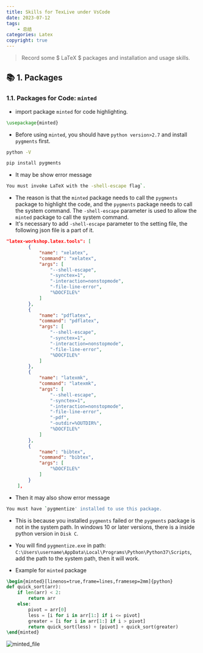 ```yaml
---
title: Skills for TexLive under VsCode
date: 2023-07-12
tags: 
    - 总结
categories: Latex
copyright: true
---
```


> Record some $ LaTeX $ packages and installation and usage skills.

<!--more-->

## :books: 1. Packages

### 1.1. Packages for Code: `minted`

- import package `minted` for code highlighting.

```latex
\usepackage{minted}
```

- Before using `minted`, you should have `python version>2.7` and install `pygments` first.

```bash
python -V

pip install pygments
```

- It may be show error message

```bash
You must invoke LaTeX with the -shell-escape flag`. 
```

- The reason is that the `minted` package needs to call the `pygments` package to highlight the code, and the `pygments` package needs to call the system command. The `-shell-escape` parameter is used to allow the `minted` package to call the system command.
- It's necessary to add `-shell-escape` parameter to the setting file, the following json file is a part of it.

```json
"latex-workshop.latex.tools": [
        {
            "name": "xelatex",
            "command": "xelatex",
            "args": [
                "--shell-escape",
                "-synctex=1",
                "-interaction=nonstopmode",
                "-file-line-error",
                "%DOCFILE%"
            ]
        },
        {
            "name": "pdflatex",
            "command": "pdflatex",
            "args": [
                "--shell-escape",
                "-synctex=1",
                "-interaction=nonstopmode",
                "-file-line-error",
                "%DOCFILE%"
            ]
        },
        {
            "name": "latexmk",
            "command": "latexmk",
            "args": [
                "--shell-escape",
                "-synctex=1",
                "-interaction=nonstopmode",
                "-file-line-error",
                "-pdf",
                "-outdir=%OUTDIR%",
                "%DOCFILE%"
            ]
        },
        {
            "name": "bibtex",
            "command": "bibtex",
            "args": [
                "%DOCFILE%"
            ]
        }
    ],
```

- Then it may also show error message

```bash
You must have `pygmentize' installed to use this package.
```

- This is because you installed `pygments` failed or the `pygments` package is not in the system path. In windows 10 or later versions, there is a inside python version in `Disk C`.
- You will find `pygmentize.exe` in path: `C:\Users\username\AppData\Local\Programs\Python\Python37\Scripts`, add the path to the system path, then it will work.

- Example for `minted` package

```latex
\begin{minted}[linenos=true,frame=lines,framesep=2mm]{python}
def quick_sort(arr):
    if len(arr) < 2:
        return arr
    else:
        pivot = arr[0]
        less = [i for i in arr[1:] if i <= pivot]
        greater = [i for i in arr[1:] if i > pivot]
        return quick_sort(less) + [pivot] + quick_sort(greater)
\end{minted}
```

![minted_file][1]

<!-- markdownlint-disable-file MD025 MD028 MD033 -->
[1]: https://www.lingzhicheng.cn/usr/file/picture/tex/minted.jpg
